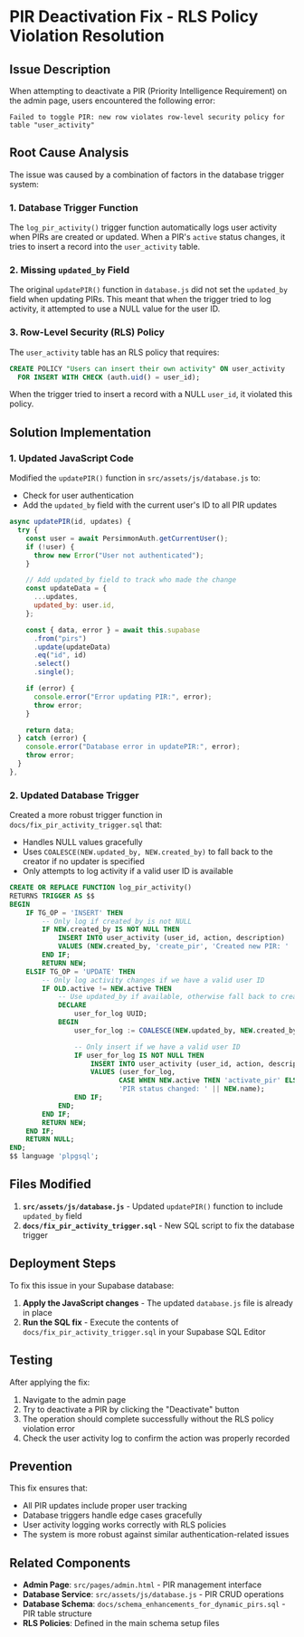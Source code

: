 # PIR Deactivation Fix - RLS Policy Violation Resolution

## Issue Description

When attempting to deactivate a PIR (Priority Intelligence Requirement) on the admin page, users encountered the following error:

```
Failed to toggle PIR: new row violates row-level security policy for table "user_activity"
```

## Root Cause Analysis

The issue was caused by a combination of factors in the database trigger system:

### 1. Database Trigger Function

The `log_pir_activity()` trigger function automatically logs user activity when PIRs are created or updated. When a PIR's `active` status changes, it tries to insert a record into the `user_activity` table.

### 2. Missing `updated_by` Field

The original `updatePIR()` function in `database.js` did not set the `updated_by` field when updating PIRs. This meant that when the trigger tried to log activity, it attempted to use a NULL value for the user ID.

### 3. Row-Level Security (RLS) Policy

The `user_activity` table has an RLS policy that requires:

```sql
CREATE POLICY "Users can insert their own activity" ON user_activity
  FOR INSERT WITH CHECK (auth.uid() = user_id);
```

When the trigger tried to insert a record with a NULL `user_id`, it violated this policy.

## Solution Implementation

### 1. Updated JavaScript Code

Modified the `updatePIR()` function in `src/assets/js/database.js` to:

- Check for user authentication
- Add the `updated_by` field with the current user's ID to all PIR updates

```javascript
async updatePIR(id, updates) {
  try {
    const user = await PersimmonAuth.getCurrentUser();
    if (!user) {
      throw new Error("User not authenticated");
    }

    // Add updated_by field to track who made the change
    const updateData = {
      ...updates,
      updated_by: user.id,
    };

    const { data, error } = await this.supabase
      .from("pirs")
      .update(updateData)
      .eq("id", id)
      .select()
      .single();

    if (error) {
      console.error("Error updating PIR:", error);
      throw error;
    }

    return data;
  } catch (error) {
    console.error("Database error in updatePIR:", error);
    throw error;
  }
},
```

### 2. Updated Database Trigger

Created a more robust trigger function in `docs/fix_pir_activity_trigger.sql` that:

- Handles NULL values gracefully
- Uses `COALESCE(NEW.updated_by, NEW.created_by)` to fall back to the creator if no updater is specified
- Only attempts to log activity if a valid user ID is available

```sql
CREATE OR REPLACE FUNCTION log_pir_activity()
RETURNS TRIGGER AS $$
BEGIN
    IF TG_OP = 'INSERT' THEN
        -- Only log if created_by is not NULL
        IF NEW.created_by IS NOT NULL THEN
            INSERT INTO user_activity (user_id, action, description)
            VALUES (NEW.created_by, 'create_pir', 'Created new PIR: ' || NEW.name);
        END IF;
        RETURN NEW;
    ELSIF TG_OP = 'UPDATE' THEN
        -- Only log activity changes if we have a valid user ID
        IF OLD.active != NEW.active THEN
            -- Use updated_by if available, otherwise fall back to created_by
            DECLARE
                user_for_log UUID;
            BEGIN
                user_for_log := COALESCE(NEW.updated_by, NEW.created_by);

                -- Only insert if we have a valid user ID
                IF user_for_log IS NOT NULL THEN
                    INSERT INTO user_activity (user_id, action, description)
                    VALUES (user_for_log,
                           CASE WHEN NEW.active THEN 'activate_pir' ELSE 'deactivate_pir' END,
                           'PIR status changed: ' || NEW.name);
                END IF;
            END;
        END IF;
        RETURN NEW;
    END IF;
    RETURN NULL;
END;
$$ language 'plpgsql';
```

## Files Modified

1. **`src/assets/js/database.js`** - Updated `updatePIR()` function to include `updated_by` field
2. **`docs/fix_pir_activity_trigger.sql`** - New SQL script to fix the database trigger

## Deployment Steps

To fix this issue in your Supabase database:

1. **Apply the JavaScript changes** - The updated `database.js` file is already in place
2. **Run the SQL fix** - Execute the contents of `docs/fix_pir_activity_trigger.sql` in your Supabase SQL Editor

## Testing

After applying the fix:

1. Navigate to the admin page
2. Try to deactivate a PIR by clicking the "Deactivate" button
3. The operation should complete successfully without the RLS policy violation error
4. Check the user activity log to confirm the action was properly recorded

## Prevention

This fix ensures that:

- All PIR updates include proper user tracking
- Database triggers handle edge cases gracefully
- User activity logging works correctly with RLS policies
- The system is more robust against similar authentication-related issues

## Related Components

- **Admin Page**: `src/pages/admin.html` - PIR management interface
- **Database Service**: `src/assets/js/database.js` - PIR CRUD operations
- **Database Schema**: `docs/schema_enhancements_for_dynamic_pirs.sql` - PIR table structure
- **RLS Policies**: Defined in the main schema setup files
